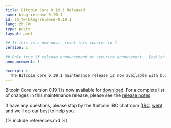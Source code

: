 ```yaml
---
title: Bitcoin Core 0.19.1 Released
name: blog-release-0.19.1
id: zh_tw-blog-release-0.19.1
lang: zh_TW
type: posts
layout: post

## If this is a new post, reset this counter to 1.
version: 1

## Only true if release announcement or security annoucement.  English posts only
announcement: 1

excerpt: >
  The Bitcoin Core 0.19.1 maintenance release is now available with bug fixes and minor improvements.
---
```

Bitcoin Core version 0.19.1 is now available for [download][download
page]. For a complete list of changes in this maintenance release,
please see the [release notes][].

If have any questions, please stop by the #bitcoin IRC chatroom
([IRC][irc], [web][web irc]) and we’ll do our best to help you.

[release notes]: /en/releases/0.19.1/
[IRC]: irc://irc.freenode.net/bitcoin
[web irc]: https://webchat.freenode.net/?channels=bitcoin&uio=d4
[download page]: /en/download

{% include references.md %}
